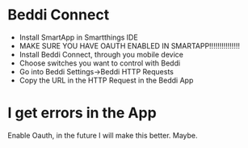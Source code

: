# Beddi Connect

* Install SmartApp in Smartthings IDE
* MAKE SURE YOU HAVE OAUTH ENABLED IN SMARTAPP!!!!!!!!!!!!!!!
* Install Beddi Connect, through you mobile device
* Choose switches you want to control with Beddi
* Go into Beddi Settings->Beddi HTTP Requests
* Copy the URL in the HTTP Request in the Beddi App


# I get errors in the App
  Enable Oauth, in the future I will make this better. Maybe.
